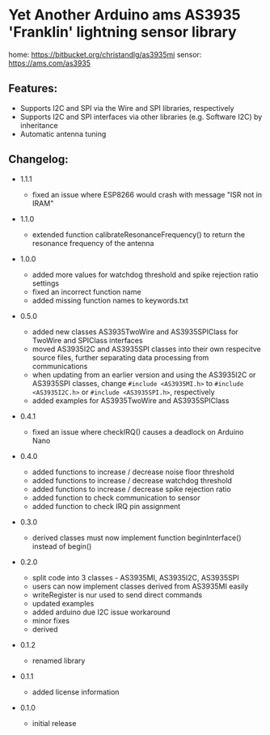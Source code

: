 # Yet Another Arduino ams AS3935 'Franklin' lightning sensor library
home: https://bitbucket.org/christandlg/as3935mi
sensor: https://ams.com/as3935

## Features:
 - Supports I2C and SPI via the Wire and SPI libraries, respectively
 - Supports I2C and SPI interfaces via other libraries (e.g. Software I2C) by inheritance
 - Automatic antenna tuning

## Changelog:
- 1.1.1
	- fixed an issue where ESP8266 would crash with message "ISR not in IRAM"

- 1.1.0
	- extended function calibrateResonanceFrequency() to return the resonance frequency of the antenna
	
- 1.0.0
	- added more values for watchdog threshold and spike rejection ratio settings
	- fixed an incorrect function name
	- added missing function names to keywords.txt

- 0.5.0
	- added new classes AS3935TwoWire and AS3935SPIClass for TwoWire and SPIClass interfaces
	- moved AS3935I2C and AS3935SPI classes into their own respecitve source files, further separating data processing from communications
	- when updating from an earlier version and using the AS3935I2C or AS3935SPI classes, change ```#include <AS3935MI.h>``` to ```#include <AS3935I2C.h>``` or ```#include <AS3935SPI.h>```, respectively
	- added examples for AS3935TwoWire and AS3935SPIClass 

- 0.4.1
	- fixed an issue where checkIRQ() causes a deadlock on Arduino Nano

- 0.4.0
	- added functions to increase / decrease noise floor threshold
	- added functions to increase / decrease watchdog threshold
	- added functions to increase / decrease spike rejection ratio
	- added function to check communication to sensor
	- added function to check IRQ pin assignment

- 0.3.0
	- derived classes must now implement function beginInterface() instead of begin()

- 0.2.0
	- split code into 3 classes - AS3935MI, AS3935I2C, AS3935SPI
	- users can now implement classes derived from AS3935MI easily
	- writeRegister is nur used to send direct commands
	- updated examples
	- added arduino due I2C issue workaround
	- minor fixes
	- derived 

- 0.1.2
	- renamed library

- 0.1.1
	- added license information

- 0.1.0
	- initial release